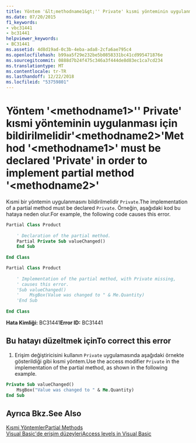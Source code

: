 ```yaml
---
title: Yöntem '&lt;methodname1&gt;'' Private' kısmi yönteminin uygulanması için bildirilmelidir'&lt;methodname2&gt;'
ms.date: 07/20/2015
f1_keywords:
- vbc31441
- bc31441
helpviewer_keywords:
- BC31441
ms.assetid: 4d8d19ad-0c3b-4eba-ada8-2cfa6ae795c4
ms.openlocfilehash: b99aa5f29e232be5b0858331bc41cd995471876e
ms.sourcegitcommit: 0888d7b24f475c346a3f444de8d83ec1ca7cd234
ms.translationtype: MT
ms.contentlocale: tr-TR
ms.lasthandoff: 12/22/2018
ms.locfileid: "53759801"
---
```

# <a name="method-ltmethodname1gt-must-be-declared-private-in-order-to-implement-partial-method-ltmethodname2gt"></a><span data-ttu-id="84484-102">Yöntem '&lt;methodname1&gt;'' Private' kısmi yönteminin uygulanması için bildirilmelidir'&lt;methodname2&gt;'</span><span class="sxs-lookup"><span data-stu-id="84484-102">Method '&lt;methodname1&gt;' must be declared 'Private' in order to implement partial method '&lt;methodname2&gt;'</span></span>
<span data-ttu-id="84484-103">Kısmi bir yöntemin uygulanmasını bildirilmelidir `Private`.</span><span class="sxs-lookup"><span data-stu-id="84484-103">The implementation of a partial method must be declared `Private`.</span></span> <span data-ttu-id="84484-104">Örneğin, aşağıdaki kod bu hataya neden olur.</span><span class="sxs-lookup"><span data-stu-id="84484-104">For example, the following code causes this error.</span></span>  
  
```vb  
Partial Class Product  
  
    ' Declaration of the partial method.  
    Partial Private Sub valueChanged()  
    End Sub  
  
End Class  
```  
  
```vb  
Partial Class Product  
  
    ' Implementation of the partial method, with Private missing,   
    ' causes this error.   
    'Sub valueChanged()  
    '    MsgBox(Value was changed to " & Me.Quantity)  
    'End Sub  
  
End Class  
```  
  
 <span data-ttu-id="84484-105">**Hata Kimliği:** BC31441</span><span class="sxs-lookup"><span data-stu-id="84484-105">**Error ID:** BC31441</span></span>  
  
## <a name="to-correct-this-error"></a><span data-ttu-id="84484-106">Bu hatayı düzeltmek için</span><span class="sxs-lookup"><span data-stu-id="84484-106">To correct this error</span></span>  
  
1.  <span data-ttu-id="84484-107">Erişim değiştiricisini kullanın `Private` uygulamasında aşağıdaki örnekte gösterildiği gibi kısmi yöntem.</span><span class="sxs-lookup"><span data-stu-id="84484-107">Use the access modifier `Private` in the implementation of the partial method, as shown in the following example.</span></span>  
  
```vb  
Private Sub valueChanged()  
    MsgBox("Value was changed to " & Me.Quantity)  
End Sub  
```  
  
## <a name="see-also"></a><span data-ttu-id="84484-108">Ayrıca Bkz.</span><span class="sxs-lookup"><span data-stu-id="84484-108">See Also</span></span>  
 [<span data-ttu-id="84484-109">Kısmi Yöntemler</span><span class="sxs-lookup"><span data-stu-id="84484-109">Partial Methods</span></span>](../../visual-basic/programming-guide/language-features/procedures/partial-methods.md)  
 [<span data-ttu-id="84484-110">Visual Basic'de erişim düzeyleri</span><span class="sxs-lookup"><span data-stu-id="84484-110">Access levels in Visual Basic</span></span>](../../visual-basic/programming-guide/language-features/declared-elements/access-levels.md)
